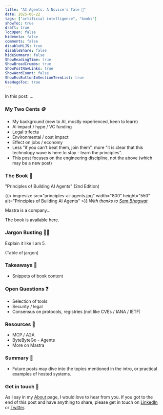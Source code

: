 ```yaml
---
title: "AI Agents: A Novice's Tale 🤖"
date: 2025-06-22
tags: ["artificial intelligence", "books"]
showToc: true
draft: true
TocOpen: false
hidemeta: false
comments: false
disableHLJS: true
disableShare: false
hideSummary: false
ShowReadingTime: true
ShowBreadCrumbs: true
ShowPostNavLinks: true
ShowWordCount: false
ShowRssButtonInSectionTermList: true
UseHugoToc: true
---
```


In this post: ...

### My Two Cents 🪙
- My background (new to AI, mostly experienced, keen to learn)
- AI impact / hype / VC funding
- Legal trifecta
- Environmental / cost impact
- Effect on jobs / economy 
- Less "if you can't beat them, join them", more "it is clear that this technology wave is here to stay - learn the principles".
- This post focuses on the engineering discipline, not the above (which may be a new post)

### The Book 📖
"Principles of Building AI Agents" (2nd Edition)

{{< imgresize src="principles-ai-agents.jpg" width="800" height="550" alt="Principles of Building AI Agents" >}}
_*With thanks to [Sam Bhagwat](https://www.linkedin.com/in/sambhagwat/)*_

Mastra is a company...

The book is available here.

### Jargon Busting 🧑‍🏫
Explain it like I am 5.

(Table of jargon)

### Takeaways 📝
- Snippets of book content

### Open Questions ❓
- Selection of tools
- Security / legal
- Consensus on protocols, registries (not like CVEs / IANA / IETF)

### Resources 🔗
- MCP / A2A
- ByteByteGo - Agents
- More on Mastra

### Summary 🧵
- Future posts may dive into the topics mentioned in the intro, or practical examples of hosted systems.

### Get in touch 📧
As I say in my [About](../../about/) page, I would love to hear from you. If you got to the end of this post and have anything to share, please get in touch on [LinkedIn](https://www.linkedin.com/in/c-j-davies/) or [Twitter](https://x.com/c_davies21).
